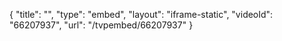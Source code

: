 {
    "title": "",
    "type": "embed",
    "layout": "iframe-static",
    "videoId": "66207937",
    "url": "\/tvpembed\/66207937"
}